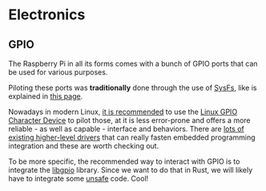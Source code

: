 # Electronics

## GPIO

The Raspberry Pi in all its forms comes with a bunch of GPIO ports that can be
used for various purposes.

Piloting these ports was **traditionally** done through the use of
[SysFs](https://www.man7.org/linux/man-pages/man5/sysfs.5.html), like is
explained in [this
page](https://www.ics.com/blog/gpio-programming-using-sysfs-interface).

Nowadays in modern Linux, [it is
recommended](https://docs.kernel.org/next/admin-guide/gpio/sysfs.html) to use
the [Linux GPIO Character
Device](https://www.kernel.org/doc/html/latest/driver-api/gpio/using-gpio.html)
to pilot those, at it is less error-prone and offers a more reliable - as well
as capable - interface and behaviors. There are [lots of existing higher-level
drivers](https://docs.kernel.org/next/driver-api/gpio/drivers-on-gpio.html)
that can really fasten embedded programming integration and these are worth
checking out.

To be more specific, the recommended way to interact with GPIO is to integrate
the [libgpio](https://git.kernel.org/pub/scm/libs/libgpiod/libgpiod.git/about/)
library. Since we want to do that in Rust, we will likely have to integrate
some [unsafe](https://doc.rust-lang.org/book/ch19-01-unsafe-rust.html) code.
Cool!
